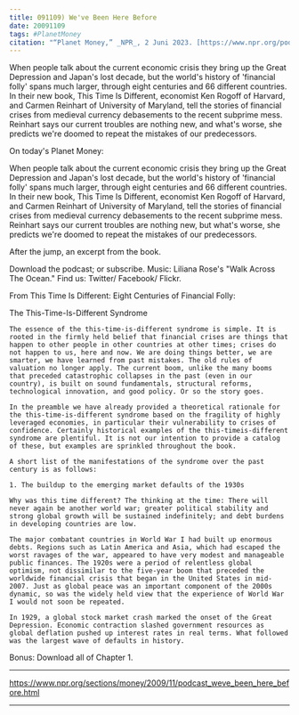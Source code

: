 ```yaml
---
title: 091109) We've Been Here Before
date: 20091109
tags: #PlanetMoney
citation: "“Planet Money,” _NPR_, 2 Juni 2023. [https://www.npr.org/podcasts/510289/planet-money](https://www.npr.org/podcasts/510289/planet-money) (diakses 4 Juni 2023)."
---
```


When people talk about the current economic crisis they bring up the Great Depression and Japan's lost decade, but the world's history of 'financial folly' spans much larger, through eight centuries and 66 different countries. In their new book, This Time Is Different, economist Ken Rogoff of Harvard, and Carmen Reinhart of University of Maryland, tell the stories of financial crises from medieval currency debasements to the recent subprime mess. Reinhart says our current troubles are nothing new, and what's worse, she predicts we're doomed to repeat the mistakes of our predecessors.

On today's Planet Money:

When people talk about the current economic crisis they bring up the Great Depression and Japan's lost decade, but the world's history of 'financial folly' spans much larger, through eight centuries and 66 different countries. In their new book, This Time Is Different, economist Ken Rogoff of Harvard, and Carmen Reinhart of University of Maryland, tell the stories of financial crises from medieval currency debasements to the recent subprime mess. Reinhart says our current troubles are nothing new, but what's worse, she predicts we're doomed to repeat the mistakes of our predecessors.

After the jump, an excerpt from the book.

Download the podcast; or subscribe. Music: Liliana Rose's "Walk Across The Ocean." Find us: Twitter/ Facebook/ Flickr.

From This Time Is Different: Eight Centuries of Financial Folly:

The This-Time-Is-Different Syndrome

    The essence of the this-time-is-different syndrome is simple. It is rooted in the firmly held belief that financial crises are things that happen to other people in other countries at other times; crises do not happen to us, here and now. We are doing things better, we are smarter, we have learned from past mistakes. The old rules of valuation no longer apply. The current boom, unlike the many booms that preceded catastrophic collapses in the past (even in our country), is built on sound fundamentals, structural reforms, technological innovation, and good policy. Or so the story goes.

    In the preamble we have already provided a theoretical rationale for the this-time-is-different syndrome based on the fragility of highly leveraged economies, in particular their vulnerability to crises of confidence. Certainly historical examples of the this-timeis-different syndrome are plentiful. It is not our intention to provide a catalog of these, but examples are sprinkled throughout the book.

    A short list of the manifestations of the syndrome over the past century is as follows:

    1. The buildup to the emerging market defaults of the 1930s

    Why was this time different? The thinking at the time: There will never again be another world war; greater political stability and strong global growth will be sustained indefinitely; and debt burdens in developing countries are low.

    The major combatant countries in World War I had built up enormous debts. Regions such as Latin America and Asia, which had escaped the worst ravages of the war, appeared to have very modest and manageable public finances. The 1920s were a period of relentless global optimism, not dissimilar to the five-year boom that preceded the worldwide financial crisis that began in the United States in mid-2007. Just as global peace was an important component of the 2000s dynamic, so was the widely held view that the experience of World War I would not soon be repeated.

    In 1929, a global stock market crash marked the onset of the Great Depression. Economic contraction slashed government resources as global deflation pushed up interest rates in real terms. What followed was the largest wave of defaults in history.

Bonus: Download all of Chapter 1.

----

https://www.npr.org/sections/money/2009/11/podcast_weve_been_here_before.html



----
